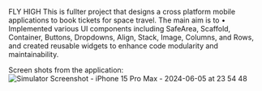 FLY HIGH
This is fullter project that designs a cross platform mobile applications to book tickets for space travel. The main aim is to 
•	Implemented various UI components including SafeArea, Scaffold, Container, Buttons, Dropdowns, Align, Stack, Image, Columns, and Rows, and created reusable widgets to enhance code modularity and maintainability.

Screen shots from the application: 
![Simulator Screenshot - iPhone 15 Pro Max - 2024-06-05 at 23 54 48](https://github.com/vighanesh2/FLYHIGH/assets/103332350/ebfd55cc-dc65-4360-ad23-8af815989826)
